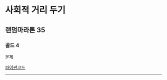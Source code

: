 # 사회적 거리 두기
## 랜덤마라톤 35
### 골드 4
[문제](https://www.acmicpc.net/problem/20917)

[파이썬코드](20917.py)

---
